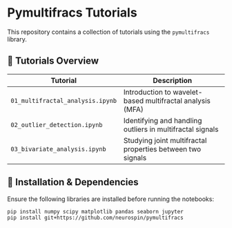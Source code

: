 # Pymultifracs Tutorials

This repository contains a collection of tutorials using the `pymultifracs` library. 

## 📂 **Tutorials Overview**
|   Tutorial | Description |
|------------|------------|
| `01_multifractal_analysis.ipynb` | Introduction to wavelet-based multifractal analysis (MFA) |
| `02_outlier_detection.ipynb` | Identifying and handling outliers in multifractal signals |
| `03_bivariate_analysis.ipynb` | Studying joint multifractal properties between two signals |


## 🔧 **Installation & Dependencies**

Ensure the following libraries are installed before running the notebooks:
```bash
pip install numpy scipy matplotlib pandas seaborn jupyter
pip install git+https://github.com/neurospin/pymultifracs
```
